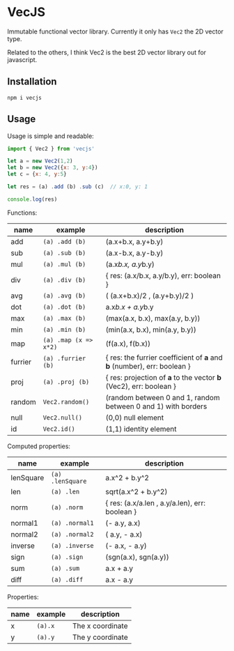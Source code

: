 # VecJS
Immutable functional vector library.
Currently it only has `Vec2` the 2D vector type. 

Related to the others, I think Vec2 is the best 2D vector library out for javascript.

## Installation
`npm i vecjs`

## Usage

Usage is simple and readable:
```javascript
import { Vec2 } from 'vecjs'

let a = new Vec2(1,2)
let b = new Vec2({x: 3, y:4})
let c = {x: 4, y:5}

let res = (a) .add (b) .sub (c)  // x:0, y: 1

console.log(res)
```

Functions:

| name | example | description|
| --- | --- | --- |
| add | `(a) .add (b)` | (a.x+b.x, a.y+b.y) |
| sub | `(a) .sub (b)` | (a.x-b.x, a.y-b.y) |
| mul | `(a) .mul (b)` | (a.x*b.x, a.y*b.y) |
| div | `(a) .div (b)` | { res: (a.x/b.x, a.y/b.y), err: boolean } |
| avg | `(a) .avg (b)` | ( (a.x+b.x)/2 , (a.y+b.y)/2 ) |
| dot | `(a) .dot (b)` | a.x*b.x + a.y*b.y |
| max | `(a) .max (b)` | (max(a.x, b.x), max(a.y, b.y)) |
| min | `(a) .min (b)` | (min(a.x, b.x), min(a.y, b.y)) |
| map | `(a) .map (x => x*2)` | (f(a.x), f(b.x)) |
| furrier | `(a) .furrier (b)` | { res: the furrier coefficient of **a** and **b** (number), err: boolean } |
| proj | `(a) .proj (b)` | { res: projection of **a** to the vector **b** (Vec2), err: boolean } |
| random | `Vec2.random()` | (random between 0 and 1, random between 0 and 1) with borders |
| null | `Vec2.null()` | (0,0) null element |
| id | `Vec2.id()`   | (1,1) identity element |

Computed properties:

| name | example | description|
| --- | --- | --- |
| lenSquare | `(a) .lenSquare` | a.x^2 + b.y^2 |
| len | `(a) .len` | sqrt(a.x^2 + b.y^2) |
| norm | `(a) .norm` | { res: (a.x/a.len , a.y/a.len), err: boolean } |
| normal1 | `(a) .normal1` | (- a.y,   a.x) |
| normal2 | `(a) .normal2` | (  a.y, - a.x) |
| inverse | `(a) .inverse` | (- a.x, - a.y) |
| sign | `(a) .sign` | (sgn(a.x), sgn(a.y)) |
| sum | `(a) .sum` | a.x + a.y |
| diff | `(a) .diff` | a.x - a.y |

Properties:

| name | example | description|
| --- | --- | --- |
| x | `(a).x` | The x coordinate |
| y | `(a).y` | The y coordinate |

